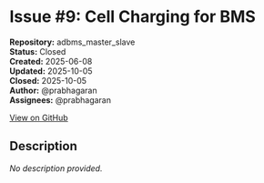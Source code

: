 # Issue #9: Cell Charging for BMS

**Repository:** adbms_master_slave  
**Status:** Closed  
**Created:** 2025-06-08  
**Updated:** 2025-10-05  
**Closed:** 2025-10-05  
**Author:** @prabhagaran  
**Assignees:** @prabhagaran  

[View on GitHub](https://github.com/Simtestlab/adbms_master_slave/issues/9)

## Description

*No description provided.*